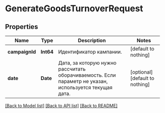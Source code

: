 # GenerateGoodsTurnoverRequest


## Properties
Name | Type | Description | Notes
------------ | ------------- | ------------- | -------------
**campaignId** | **Int64** | Идентификатор кампании. | [default to nothing]
**date** | **Date** | Дата, за которую нужно рассчитать оборачиваемость. Если параметр не указан, используется текущая дата. | [optional] [default to nothing]


[[Back to Model list]](../README.md#models) [[Back to API list]](../README.md#api-endpoints) [[Back to README]](../README.md)


